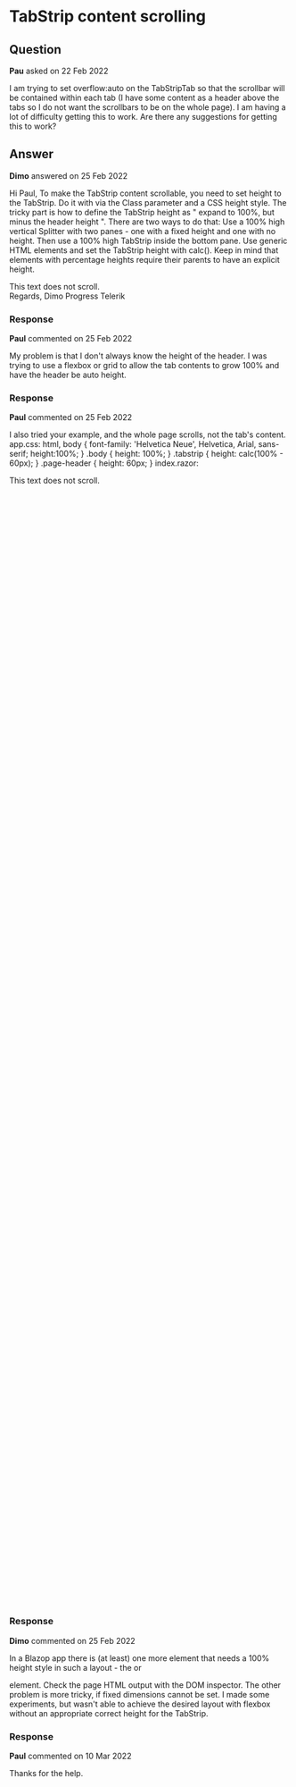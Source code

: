 # TabStrip content scrolling

## Question

**Pau** asked on 22 Feb 2022

I am trying to set overflow:auto on the TabStripTab so that the scrollbar will be contained within each tab (I have some content as a header above the tabs so I do not want the scrollbars to be on the whole page). I am having a lot of difficulty getting this to work. Are there any suggestions for getting this to work?

## Answer

**Dimo** answered on 25 Feb 2022

Hi Paul, To make the TabStrip content scrollable, you need to set height to the TabStrip. Do it with via the Class parameter and a CSS height style. The tricky part is how to define the TabStrip height as " expand to 100%, but minus the header height ". There are two ways to do that: Use a 100% high vertical Splitter with two panes - one with a fixed height and one with no height. Then use a 100% high TabStrip inside the bottom pane. Use generic HTML elements and set the TabStrip height with calc(). Keep in mind that elements with percentage heights require their parents to have an explicit height. <div class="body"> <!-- height: 100% --> <div class="page-header"> <!-- height: 60px --> This text does not scroll. </div> <TelerikTabStrip Class="tabstrip" /> <!-- height: calc(100% - 60px) --> </div> Regards, Dimo Progress Telerik

### Response

**Paul** commented on 25 Feb 2022

My problem is that I don't always know the height of the header. I was trying to use a flexbox or grid to allow the tab contents to grow 100% and have the header be auto height.

### Response

**Paul** commented on 25 Feb 2022

I also tried your example, and the whole page scrolls, not the tab's content. app.css: html, body { font-family: 'Helvetica Neue', Helvetica, Arial, sans-serif; height:100%; } .body { height: 100%; } .tabstrip { height: calc(100% - 60px); } .page-header { height: 60px; } index.razor: <div class="body"> <!-- height: 100% --> <div class="page-header"> <!-- height: 60px --> This text does not scroll. </div> <TelerikTabStrip Class="tabstrip"> <!-- height: calc(100% - 60px) --> <TabStripTab Title="Test"> <div style="height:2000px"></div> </TabStripTab> <TabStripTab Title="Test 2"></TabStripTab> </TelerikTabStrip> </div>

### Response

**Dimo** commented on 25 Feb 2022

In a Blazop app there is (at least) one more element that needs a 100% height style in such a layout - the <app> or <div id="app"> element. Check the page HTML output with the DOM inspector. The other problem is more tricky, if fixed dimensions cannot be set. I made some experiments, but wasn't able to achieve the desired layout with flexbox without an appropriate correct height for the TabStrip.

### Response

**Paul** commented on 10 Mar 2022

Thanks for the help.
